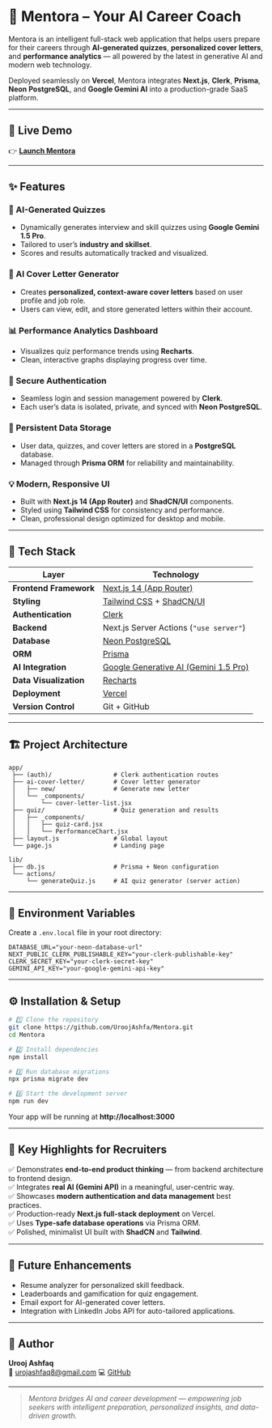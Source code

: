 # 🧠 Mentora – Your AI Career Coach

Mentora is an intelligent full-stack web application that helps users prepare for their careers through **AI-generated quizzes**, **personalized cover letters**, and **performance analytics** — all powered by the latest in generative AI and modern web technology.

Deployed seamlessly on **Vercel**, Mentora integrates **Next.js**, **Clerk**, **Prisma**, **Neon PostgreSQL**, and **Google Gemini AI** into a production-grade SaaS platform.

---

## 🚀 Live Demo
👉 **[Launch Mentora]((https://mentora-blush.vercel.app/))**


---

## ✨ Features

### 🎯 AI-Generated Quizzes
- Dynamically generates interview and skill quizzes using **Google Gemini 1.5 Pro**.
- Tailored to user’s **industry and skillset**.
- Scores and results automatically tracked and visualized.

### 📝 AI Cover Letter Generator
- Creates **personalized, context-aware cover letters** based on user profile and job role.
- Users can view, edit, and store generated letters within their account.

### 📊 Performance Analytics Dashboard
- Visualizes quiz performance trends using **Recharts**.
- Clean, interactive graphs displaying progress over time.

### 👤 Secure Authentication
- Seamless login and session management powered by **Clerk**.
- Each user’s data is isolated, private, and synced with **Neon PostgreSQL**.

### 💾 Persistent Data Storage
- User data, quizzes, and cover letters are stored in a **PostgreSQL** database.
- Managed through **Prisma ORM** for reliability and maintainability.

### 💡 Modern, Responsive UI
- Built with **Next.js 14 (App Router)** and **ShadCN/UI** components.
- Styled using **Tailwind CSS** for consistency and performance.
- Clean, professional design optimized for desktop and mobile.

---

## 🧰 Tech Stack

| Layer | Technology |
|-------|-------------|
| **Frontend Framework** | [Next.js 14 (App Router)](https://nextjs.org/) |
| **Styling** | [Tailwind CSS](https://tailwindcss.com/) + [ShadCN/UI](https://ui.shadcn.com/) |
| **Authentication** | [Clerk](https://clerk.com/) |
| **Backend** | Next.js Server Actions (`"use server"`) |
| **Database** | [Neon PostgreSQL](https://neon.tech/) |
| **ORM** | [Prisma](https://www.prisma.io/) |
| **AI Integration** | [Google Generative AI (Gemini 1.5 Pro)](https://ai.google.dev/gemini-api) |
| **Data Visualization** | [Recharts](https://recharts.org/) |
| **Deployment** | [Vercel](https://vercel.com/) |
| **Version Control** | Git + GitHub |

---

## 🏗️ Project Architecture

```
app/
 ├── (auth)/                 # Clerk authentication routes
 ├── ai-cover-letter/        # Cover letter generator
 │   ├── new/                # Generate new letter
 │   └── _components/
 │       └── cover-letter-list.jsx
 ├── quiz/                   # Quiz generation and results
 │   ├── _components/
 │   │   ├── quiz-card.jsx
 │   │   └── PerformanceChart.jsx
 ├── layout.js               # Global layout
 └── page.js                 # Landing page

lib/
 ├── db.js                   # Prisma + Neon configuration
 └── actions/
     └── generateQuiz.js     # AI quiz generator (server action)
```

---



## 🔑 Environment Variables

Create a `.env.local` file in your root directory:

```
DATABASE_URL="your-neon-database-url"
NEXT_PUBLIC_CLERK_PUBLISHABLE_KEY="your-clerk-publishable-key"
CLERK_SECRET_KEY="your-clerk-secret-key"
GEMINI_API_KEY="your-google-gemini-api-key"
```

---

## ⚙️ Installation & Setup

```bash
# 1️⃣ Clone the repository
git clone https://github.com/UroojAshfa/Mentora.git
cd Mentora

# 2️⃣ Install dependencies
npm install

# 3️⃣ Run database migrations
npx prisma migrate dev

# 4️⃣ Start the development server
npm run dev
```

Your app will be running at **http://localhost:3000**

---

## 🧩 Key Highlights for Recruiters

✅ Demonstrates **end-to-end product thinking** — from backend architecture to frontend design.  
✅ Integrates **real AI (Gemini API)** in a meaningful, user-centric way.  
✅ Showcases **modern authentication and data management** best practices.  
✅ Production-ready **Next.js full-stack deployment** on Vercel.  
✅ Uses **Type-safe database operations** via Prisma ORM.  
✅ Polished, minimalist UI built with **ShadCN** and **Tailwind**.

---

## 🧠 Future Enhancements
- Resume analyzer for personalized skill feedback.
- Leaderboards and gamification for quiz engagement.
- Email export for AI-generated cover letters.
- Integration with LinkedIn Jobs API for auto-tailored applications.

---

## 💼 Author

**Urooj Ashfaq**  
📧 [urojashfaq8@gmail.com](mailto:urojashfaq8@gmail.com) 
💻 [GitHub](https://github.com/UroojAshfa)

---

> *Mentora bridges AI and career development — empowering job seekers with intelligent preparation, personalized insights, and data-driven growth.*
